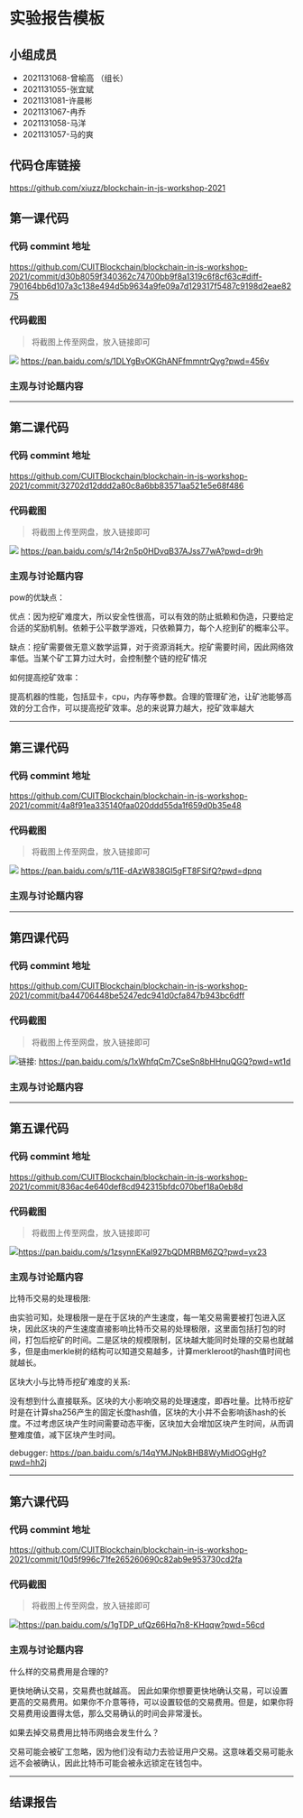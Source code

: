 # 实验报告模板

## 小组成员

- 2021131068-曾榆高 （组长）
- 2021131055-张宜斌
- 2021131081-许晨彬
- 2021131067-冉乔
- 2021131058-马洋
- 2021131057-马的爽


## 代码仓库链接

https://github.com/xiuzz/blockchain-in-js-workshop-2021



## 第一课代码


### 代码 commint 地址

https://github.com/CUITBlockchain/blockchain-in-js-workshop-2021/commit/d30b8059f340362c74700bb9f8a1319c6f8cf63c#diff-790164bb6d107a3c138e494d5b9634a9fe09a7d129317f5487c9198d2eae8275

### 代码截图

> 将截图上传至网盘，放入链接即可

![](链接)
 https://pan.baidu.com/s/1DLYgBvOKGhANFfmmntrQyg?pwd=456v 

### 主观与讨论题内容

---




## 第二课代码


### 代码 commint 地址

https://github.com/CUITBlockchain/blockchain-in-js-workshop-2021/commit/32702d12ddd2a80c8a6bb83571aa521e5e68f486



### 代码截图

> 将截图上传至网盘，放入链接即可

![](链接)
https://pan.baidu.com/s/14r2n5p0HDvqB37AJss77wA?pwd=dr9h

### 主观与讨论题内容
pow的优缺点：

优点：因为挖矿难度大，所以安全性很高，可以有效的防止抵赖和伪造，只要给定合适的奖励机制。依赖于公平数学游戏，只依赖算力，每个人挖到矿的概率公平。

缺点：挖矿需要做无意义数学运算，对于资源消耗大。挖矿需要时间，因此网络效率低。当某个矿工算力过大时，会控制整个链的挖矿情况

如何提高挖矿效率：

提高机器的性能，包括显卡，cpu，内存等参数。合理的管理矿池，让矿池能够高效的分工合作，可以提高挖矿效率。总的来说算力越大，挖矿效率越大

---


## 第三课代码


### 代码 commint 地址

https://github.com/CUITBlockchain/blockchain-in-js-workshop-2021/commit/4a8f91ea335140faa020ddd55da1f659d0b35e48


### 代码截图

> 将截图上传至网盘，放入链接即可

![](链接) https://pan.baidu.com/s/11E-dAzW838GI5gFT8FSifQ?pwd=dpnq 

### 主观与讨论题内容



---




## 第四课代码


### 代码 commint 地址

https://github.com/CUITBlockchain/blockchain-in-js-workshop-2021/commit/ba44706448be5247edc941d0cfa847b943bc6dff


### 代码截图

> 将截图上传至网盘，放入链接即可

![](链接)链接: https://pan.baidu.com/s/1xWhfqCm7CseSn8bHHnuQGQ?pwd=wt1d 


### 主观与讨论题内容



---




## 第五课代码


### 代码 commint 地址

https://github.com/CUITBlockchain/blockchain-in-js-workshop-2021/commit/836ac4e640def8cd942315bfdc070bef18a0eb8d


### 代码截图

> 将截图上传至网盘，放入链接即可

![](链接)https://pan.baidu.com/s/1zsynnEKaI927bQDMRBM6ZQ?pwd=yx23


### 主观与讨论题内容

⽐特币交易的处理极限:

由实验可知，处理极限一是在于区块的产生速度，每一笔交易需要被打包进入区块，因此区块的产生速度直接影响比特币交易的处理极限，这里面包括打包的时间，打包后挖矿的时间。二是区块的规模限制，区块越大能同时处理的交易也就越多，但是由merkle树的结构可以知道交易越多，计算merkleroot的hash值时间也就越长。

区块⼤⼩与⽐特币挖矿难度的关系:


没有想到什么直接联系。区块的大小影响交易的处理速度，即吞吐量。比特币挖矿时是在计算sha256产生的固定长度hash值，区块的大小并不会影响该hash的长度。不过考虑区块产生时间需要动态平衡，区块加大会增加区块产生时间，从而调整难度值，减下区块产生时间。


debugger:
https://pan.baidu.com/s/14qYMJNpkBHB8WyMidOGgHg?pwd=hh2j


---




## 第六课代码


### 代码 commint 地址

https://github.com/CUITBlockchain/blockchain-in-js-workshop-2021/commit/10d5f996c71fe265260690c82ab9e953730cd2fa


### 代码截图

> 将截图上传至网盘，放入链接即可

![](图片链接放这里)https://pan.baidu.com/s/1gTDP_ufQz66Hq7n8-KHqqw?pwd=56cd

### 主观与讨论题内容

什么样的交易费⽤是合理的?

更快地确认交易，交易费也就越高。 因此如果你想要更快地确认交易，可以设置更高的交易费用。如果你不介意等待，可以设置较低的交易费用。但是，如果你将交易费用设置得太低，那么交易确认的时间会非常漫长。

如果去掉交易费⽤⽐特币⽹络会发⽣什么？

交易可能会被矿工忽略，因为他们没有动力去验证用户交易。这意味着交易可能永远不会被确认，因此比特币可能会被永远锁定在钱包中。

---


## 结课报告






